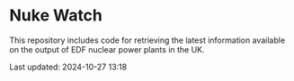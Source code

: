 # Nuke Watch

This repository includes code for retrieving the latest information available on the output of EDF nuclear power plants in the UK.

Last updated: 2024-10-27 13:18